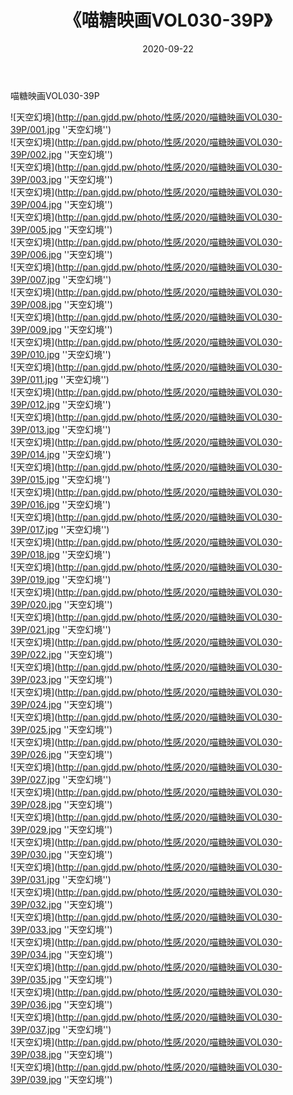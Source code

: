 ﻿---
layout: post
title:  《喵糖映画VOL030-39P》
date:   2020-09-22
img: http://pan.gjdd.pw/photo/性感/2020/喵糖映画VOL030-39P/000.jpg
categories: [美女, 性感, 泳衣]
---

喵糖映画VOL030-39P



![天空幻境](http://pan.gjdd.pw/photo/性感/2020/喵糖映画VOL030-39P/001.jpg ''天空幻境'') <br>
![天空幻境](http://pan.gjdd.pw/photo/性感/2020/喵糖映画VOL030-39P/002.jpg ''天空幻境'') <br>
![天空幻境](http://pan.gjdd.pw/photo/性感/2020/喵糖映画VOL030-39P/003.jpg ''天空幻境'') <br>
![天空幻境](http://pan.gjdd.pw/photo/性感/2020/喵糖映画VOL030-39P/004.jpg ''天空幻境'') <br>
![天空幻境](http://pan.gjdd.pw/photo/性感/2020/喵糖映画VOL030-39P/005.jpg ''天空幻境'') <br>
![天空幻境](http://pan.gjdd.pw/photo/性感/2020/喵糖映画VOL030-39P/006.jpg ''天空幻境'') <br>
![天空幻境](http://pan.gjdd.pw/photo/性感/2020/喵糖映画VOL030-39P/007.jpg ''天空幻境'') <br>
![天空幻境](http://pan.gjdd.pw/photo/性感/2020/喵糖映画VOL030-39P/008.jpg ''天空幻境'') <br>
![天空幻境](http://pan.gjdd.pw/photo/性感/2020/喵糖映画VOL030-39P/009.jpg ''天空幻境'') <br>
![天空幻境](http://pan.gjdd.pw/photo/性感/2020/喵糖映画VOL030-39P/010.jpg ''天空幻境'') <br>
![天空幻境](http://pan.gjdd.pw/photo/性感/2020/喵糖映画VOL030-39P/011.jpg ''天空幻境'') <br>
![天空幻境](http://pan.gjdd.pw/photo/性感/2020/喵糖映画VOL030-39P/012.jpg ''天空幻境'') <br>
![天空幻境](http://pan.gjdd.pw/photo/性感/2020/喵糖映画VOL030-39P/013.jpg ''天空幻境'') <br>
![天空幻境](http://pan.gjdd.pw/photo/性感/2020/喵糖映画VOL030-39P/014.jpg ''天空幻境'') <br>
![天空幻境](http://pan.gjdd.pw/photo/性感/2020/喵糖映画VOL030-39P/015.jpg ''天空幻境'') <br>
![天空幻境](http://pan.gjdd.pw/photo/性感/2020/喵糖映画VOL030-39P/016.jpg ''天空幻境'') <br>
![天空幻境](http://pan.gjdd.pw/photo/性感/2020/喵糖映画VOL030-39P/017.jpg ''天空幻境'') <br>
![天空幻境](http://pan.gjdd.pw/photo/性感/2020/喵糖映画VOL030-39P/018.jpg ''天空幻境'') <br>
![天空幻境](http://pan.gjdd.pw/photo/性感/2020/喵糖映画VOL030-39P/019.jpg ''天空幻境'') <br>
![天空幻境](http://pan.gjdd.pw/photo/性感/2020/喵糖映画VOL030-39P/020.jpg ''天空幻境'') <br>
![天空幻境](http://pan.gjdd.pw/photo/性感/2020/喵糖映画VOL030-39P/021.jpg ''天空幻境'') <br>
![天空幻境](http://pan.gjdd.pw/photo/性感/2020/喵糖映画VOL030-39P/022.jpg ''天空幻境'') <br>
![天空幻境](http://pan.gjdd.pw/photo/性感/2020/喵糖映画VOL030-39P/023.jpg ''天空幻境'') <br>
![天空幻境](http://pan.gjdd.pw/photo/性感/2020/喵糖映画VOL030-39P/024.jpg ''天空幻境'') <br>
![天空幻境](http://pan.gjdd.pw/photo/性感/2020/喵糖映画VOL030-39P/025.jpg ''天空幻境'') <br>
![天空幻境](http://pan.gjdd.pw/photo/性感/2020/喵糖映画VOL030-39P/026.jpg ''天空幻境'') <br>
![天空幻境](http://pan.gjdd.pw/photo/性感/2020/喵糖映画VOL030-39P/027.jpg ''天空幻境'') <br>
![天空幻境](http://pan.gjdd.pw/photo/性感/2020/喵糖映画VOL030-39P/028.jpg ''天空幻境'') <br>
![天空幻境](http://pan.gjdd.pw/photo/性感/2020/喵糖映画VOL030-39P/029.jpg ''天空幻境'') <br>
![天空幻境](http://pan.gjdd.pw/photo/性感/2020/喵糖映画VOL030-39P/030.jpg ''天空幻境'') <br>
![天空幻境](http://pan.gjdd.pw/photo/性感/2020/喵糖映画VOL030-39P/031.jpg ''天空幻境'') <br>
![天空幻境](http://pan.gjdd.pw/photo/性感/2020/喵糖映画VOL030-39P/032.jpg ''天空幻境'') <br>
![天空幻境](http://pan.gjdd.pw/photo/性感/2020/喵糖映画VOL030-39P/033.jpg ''天空幻境'') <br>
![天空幻境](http://pan.gjdd.pw/photo/性感/2020/喵糖映画VOL030-39P/034.jpg ''天空幻境'') <br>
![天空幻境](http://pan.gjdd.pw/photo/性感/2020/喵糖映画VOL030-39P/035.jpg ''天空幻境'') <br>
![天空幻境](http://pan.gjdd.pw/photo/性感/2020/喵糖映画VOL030-39P/036.jpg ''天空幻境'') <br>
![天空幻境](http://pan.gjdd.pw/photo/性感/2020/喵糖映画VOL030-39P/037.jpg ''天空幻境'') <br>
![天空幻境](http://pan.gjdd.pw/photo/性感/2020/喵糖映画VOL030-39P/038.jpg ''天空幻境'') <br>
![天空幻境](http://pan.gjdd.pw/photo/性感/2020/喵糖映画VOL030-39P/039.jpg ''天空幻境'') <br>